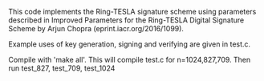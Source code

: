 This code implements the Ring-TESLA signature scheme using parameters described in Improved Parameters for the Ring-TESLA Digital Signature Scheme by Arjun Chopra (eprint.iacr.org/2016/1099). 

Example uses of key generation, signing and verifying are given in test.c.

Compile with 'make all'. This will compile test.c for n=1024,827,709. Then run test_827, test_709, test_1024